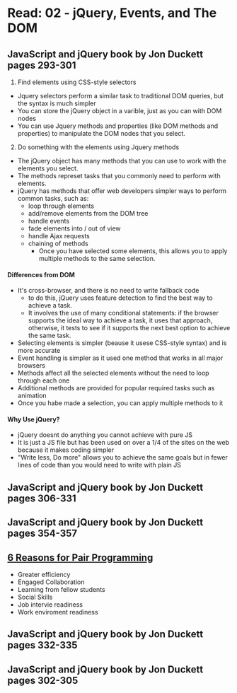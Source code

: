 # Read: 02 - jQuery, Events, and The DOM

## JavaScript and jQuery book by Jon Duckett pages 293-301
1. Find elements using CSS-style selectors
  - Jquery selectors perform a similar task to traditional DOM queries, but the syntax is much simpler
  - You can store the jQuery object in a varible, just as you can with DOM nodes
  - You can use Jquery methods and properties (like DOM methods and properties) to manipulate the DOM nodes that you select.
2. Do something with the elements using Jquery methods
  - The jQuery object has many methods that you can use to work with the elements you select. 
  - The methods represet tasks that you commonly need to perform with elements.
  - jQuery has methods that offer web developers simpler ways to perform common tasks, such as: 
    - loop through elements
    - add/remove elements from the DOM tree
    - handle events
    - fade elements into / out of view
    - handle Ajax requests
    - chaining of methods 
      - Once you have selected some elements, this allows you to apply multiple methods to the same selection.

#### Differences from DOM
- It's cross-browser, and there is no need to write fallback code
  - to do this, jQuery uses feature detection to find the best way to achieve a task. 
  - It involves the use of many conditional statements: if the browser supports the ideal way to achieve a task, it uses that approach, otherwise, it tests to see if it supports the next best option to achieve the same task. 
- Selecting elements is simpler (beause it usese CSS-style syntax) and is more accurate
- Event handling is simpler as it used one method that works in all major browsers
- Methods affect all the selected elements without the need to loop through each one
- Additional methods are provided for popular required tasks such as animation
- Once you habe made a selection, you can apply multiple methods to it

#### Why Use jQuery?
- jQuery doesnt do anything you cannot achieve with pure JS
- It is just a JS file but has been used on over a 1/4 of the sites on the web because it makes coding simpler
- "Write less, Do more" allows you to achieve the same goals but in fewer lines of code than you would need to write with plain JS

## JavaScript and jQuery book by Jon Duckett pages 306-331 

## JavaScript and jQuery book by Jon Duckett pages 354-357

## [6 Reasons for Pair Programming](https://www.codefellows.org/blog/6-reasons-for-pair-programming/)
- Greater efficiency
- Engaged Collaboration
- Learning from fellow students
- Social Skills
- Job intervie readiness
- Work enviroment readiness

## JavaScript and jQuery book by Jon Duckett pages 332-335

## JavaScript and jQuery book by Jon Duckett pages 302-305